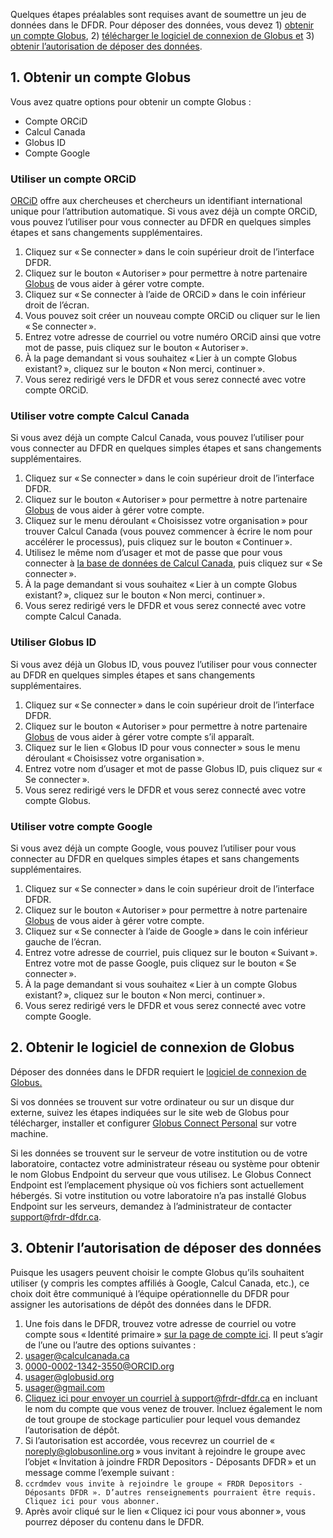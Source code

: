 Quelques étapes préalables sont requises avant de soumettre un jeu de données dans le DFDR. Pour déposer des données, vous devez 1) [obtenir un compte Globus](avant_d'utiliser.md#1-obtenir-un-compte-globus), 2) [télécharger le logiciel de connexion de Globus et](avant_d'utiliser.md#2-obtenir-le-logiciel-de-connexion-de-globus) 3) [obtenir l’autorisation de déposer des données](avant_d'utiliser.md#3-obtenir-lautorisation-de-deposer-des-donnees).

## 1. Obtenir un compte Globus

Vous avez quatre options pour obtenir un compte Globus :
* Compte ORCiD
* Calcul Canada
* Globus ID
* Compte Google

### Utiliser un compte ORCiD
[ORCiD](https://orcid.org/) offre aux chercheuses et chercheurs un identifiant international unique pour l’attribution automatique.
Si vous avez déjà un compte ORCiD, vous pouvez l’utiliser pour vous connecter au DFDR en quelques simples étapes et sans changements supplémentaires.

1. Cliquez sur « Se connecter » dans le coin supérieur droit de l’interface DFDR.
2. Cliquez sur le bouton « Autoriser » pour permettre à notre partenaire [Globus](https://www.globus.org/) de vous aider à gérer votre compte.
3. Cliquez sur « Se connecter à l’aide de ORCiD » dans le coin inférieur droit de l’écran.
4. Vous pouvez soit créer un nouveau compte ORCiD ou cliquer sur le lien « Se connecter ».
5. Entrez votre adresse de courriel ou votre numéro ORCiD ainsi que votre mot de passe, puis cliquez sur le bouton « Autoriser ».
6. À la page demandant si vous souhaitez « Lier à un compte Globus existant? », cliquez sur le bouton « Non merci, continuer ».
7. Vous serez redirigé vers le DFDR et vous serez connecté avec votre compte ORCiD.

### Utiliser votre compte Calcul Canada
Si vous avez déjà un compte Calcul Canada, vous pouvez l’utiliser pour vous connecter au DFDR en quelques simples étapes et sans changements supplémentaires.

1. Cliquez sur « Se connecter » dans le coin supérieur droit de l’interface DFDR.
2. Cliquez sur le bouton « Autoriser » pour permettre à notre partenaire [Globus](https://www.globus.org/) de vous aider à gérer votre compte.
3. Cliquez sur le menu déroulant « Choisissez votre organisation » pour trouver Calcul Canada (vous pouvez commencer à écrire le nom pour accélérer le processus), puis cliquez sur le bouton « Continuer ».
4. Utilisez le même nom d’usager et mot de passe que pour vous connecter à [la base de données de Calcul Canada](https://ccdb.computecanada.ca/security/login), puis cliquez sur « Se connecter ».
5. À la page demandant si vous souhaitez « Lier à un compte Globus existant? », cliquez sur le bouton « Non merci, continuer ».
6. Vous serez redirigé vers le DFDR et vous serez connecté avec votre compte Calcul Canada.

### Utiliser Globus ID
Si vous avez déjà un Globus ID, vous pouvez l’utiliser pour vous connecter au DFDR en quelques simples étapes et sans changements supplémentaires.

1. Cliquez sur « Se connecter » dans le coin supérieur droit de l’interface DFDR.
2. Cliquez sur le bouton « Autoriser » pour permettre à notre partenaire [Globus](https://www.globus.org/) de vous aider à gérer votre compte s’il apparaît.
3. Cliquez sur le lien « Globus ID pour vous connecter » sous le menu déroulant « Choisissez votre organisation ».
4. Entrez votre nom d’usager et mot de passe Globus ID, puis cliquez sur « Se connecter ».
5. Vous serez redirigé vers le DFDR et vous serez connecté avec votre compte Globus.

### Utiliser votre compte Google
Si vous avez déjà un compte Google, vous pouvez l’utiliser pour vous connecter au DFDR en quelques simples étapes et sans changements supplémentaires.

1. Cliquez sur « Se connecter » dans le coin supérieur droit de l’interface DFDR.
2. Cliquez sur le bouton « Autoriser » pour permettre à notre partenaire [Globus](https://www.globus.org/) de vous aider à gérer votre compte.
3. Cliquez sur « Se connecter à l’aide de Google » dans le coin inférieur gauche de l’écran.
4. Entrez votre adresse de courriel, puis cliquez sur le bouton « Suivant ». Entrez votre mot de passe Google, puis cliquez sur le bouton « Se connecter ».
5. À la page demandant si vous souhaitez « Lier à un compte Globus existant? », cliquez sur le bouton « Non merci, continuer ».
6. Vous serez redirigé vers le DFDR et vous serez connecté avec votre compte Google.

## 2. Obtenir le logiciel de connexion de Globus
Déposer des données dans le DFDR requiert le [logiciel de connexion de Globus.](https://www.globus.org/globus-connect)

Si vos données se trouvent sur votre ordinateur ou sur un disque dur externe, suivez les étapes indiquées sur le site web de Globus pour télécharger, installer et configurer [Globus Connect Personal](https://www.globus.org/globus-connect-personal) sur votre machine.

Si les données se trouvent sur le serveur de votre institution ou de votre laboratoire, contactez votre administrateur réseau ou système pour obtenir le nom Globus Endpoint du serveur que vous utilisez. Le Globus Connect Endpoint est l’emplacement physique où vos fichiers sont actuellement hébergés. Si votre institution ou votre laboratoire n’a pas installé Globus Endpoint sur les serveurs, demandez à l’administrateur de contacter [support@frdr-dfdr.ca](mailto:support@frdr-dfdr.ca).

## 3. Obtenir l’autorisation de déposer des données

Puisque les usagers peuvent choisir le compte Globus qu’ils souhaitent utiliser (y compris les comptes affiliés à Google, Calcul Canada, etc.), ce choix doit être communiqué à l’équipe opérationnelle du DFDR pour assigner les autorisations de dépôt des données dans le DFDR.

1. Une fois dans le DFDR, trouvez votre adresse de courriel ou votre compte sous « Identité primaire » [sur la page de compte ici](https://globus.frdr.ca/globus-app/account?locale=fr-ca). Il peut s’agir de l’une ou l’autre des options suivantes :
2. usager@calculcanada.ca
3. 0000-0002-1342-3550@ORCID.org
4. usager@globusid.org
5. usager@gmail.com
6. [Cliquez ici pour envoyer un courriel à support@frdr-dfdr.ca](mailto:support@frdr-dfdr.ca) en incluant le nom du compte que vous venez de trouver. Incluez également le nom de tout groupe de stockage particulier pour lequel vous demandez l’autorisation de dépôt.
7. Si l’autorisation est accordée, vous recevrez un courriel de « noreply@globusonline.org » vous invitant à rejoindre le groupe avec l’objet « Invitation à joindre FRDR Depositors - Déposants DFDR » et un message comme l’exemple suivant :
8. ```ccrdmdev vous invite à rejoindre le groupe « FRDR Depositors - Déposants DFDR ». D’autres renseignements pourraient être requis. Cliquez ici pour vous abonner.```
9. Après avoir cliqué sur le lien « Cliquez ici pour vous abonner », vous pourrez déposer du contenu dans le DFDR.

